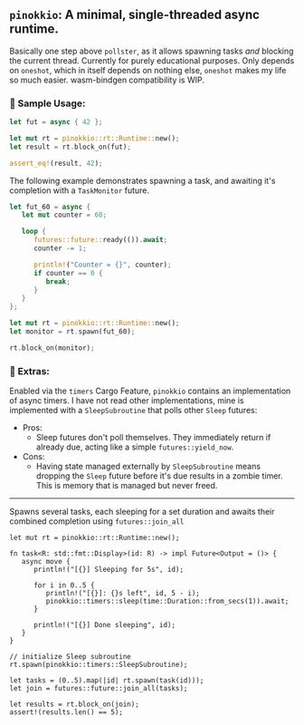 ## `pinokkio`: A minimal, single-threaded async runtime.

Basically one step above `pollster`, as it allows spawning tasks _and_ blocking the current thread. Currently for purely educational purposes. Only depends on `oneshot`, which in itself depends on nothing else, `oneshot` makes my life so much easier. wasm-bindgen compatibility is WIP.

### 🧪 Sample Usage:

```rust
let fut = async { 42 };

let mut rt = pinokkio::rt::Runtime::new();
let result = rt.block_on(fut);

assert_eq!(result, 42);
```

The following example demonstrates spawning a task, and awaiting it's completion with a `TaskMonitor` future.

```rust
let fut_60 = async {
   let mut counter = 60;

   loop {
      futures::future::ready(()).await;
      counter -= 1;

      println!("Counter = {}", counter);
      if counter == 0 {
         break;
      }
   }
};

let mut rt = pinokkio::rt::Runtime::new();
let monitor = rt.spawn(fut_60);

rt.block_on(monitor);
```

### 🧸 Extras:

Enabled via the `timers` Cargo Feature, `pinokkio` contains an implementation of async timers. I have not read other implementations, mine is implemented with a `SleepSubroutine` that polls other `Sleep` futures:
 - Pros:
   - Sleep futures don't poll themselves. They immediately return if already due, acting like a simple `futures::yield_now`.
 - Cons:
   - Having state managed externally by `SleepSubroutine` means dropping the `Sleep` future before it's due results in a zombie timer. This is memory that is managed but never freed.

---

Spawns several tasks, each sleeping for a set duration and awaits their combined completion using `futures::join_all`

```rust,skip
let mut rt = pinokkio::rt::Runtime::new();

fn task<R: std::fmt::Display>(id: R) -> impl Future<Output = ()> {
   async move {
      println!("[{}] Sleeping for 5s", id);

      for i in 0..5 {
         println!("[{}]: {}s left", id, 5 - i);
         pinokkio::timers::sleep(time::Duration::from_secs(1)).await;
      }

      println!("[{}] Done sleeping", id);
   }
}

// initialize Sleep subroutine
rt.spawn(pinokkio::timers::SleepSubroutine);

let tasks = (0..5).map(|id| rt.spawn(task(id)));
let join = futures::future::join_all(tasks);

let results = rt.block_on(join);
assert!(results.len() == 5);
```